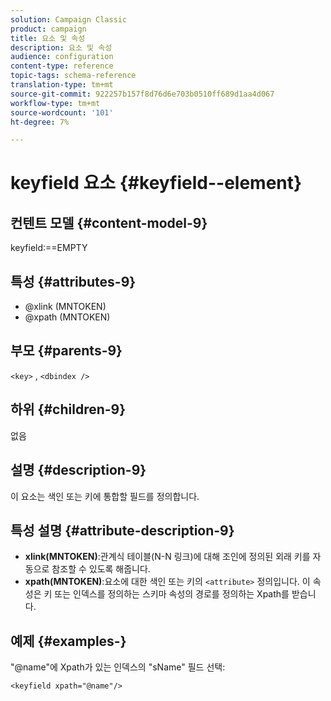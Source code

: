 ```yaml
---
solution: Campaign Classic
product: campaign
title: 요소 및 속성
description: 요소 및 속성
audience: configuration
content-type: reference
topic-tags: schema-reference
translation-type: tm+mt
source-git-commit: 922257b157f8d76d6e703b0510ff689d1aa4d067
workflow-type: tm+mt
source-wordcount: '101'
ht-degree: 7%

---
```



# keyfield 요소 {#keyfield--element}

## 컨텐트 모델 {#content-model-9}

keyfield:==EMPTY

## 특성 {#attributes-9}

* @xlink (MNTOKEN)
* @xpath (MNTOKEN)

## 부모 {#parents-9}

`<key>`  ,  `<dbindex />`

## 하위 {#children-9}

없음

## 설명 {#description-9}

이 요소는 색인 또는 키에 통합할 필드를 정의합니다.

## 특성 설명 {#attribute-description-9}

* **xlink(MNTOKEN)**:관계식 테이블(N-N 링크)에 대해 조인에 정의된 외래 키를 자동으로 참조할 수 있도록 해줍니다.
* **xpath(MNTOKEN)**:요소에 대한 색인 또는 키의  `<attribute>`  정의입니다. 이 속성은 키 또는 인덱스를 정의하는 스키마 속성의 경로를 정의하는 Xpath를 받습니다.

## 예제 {#examples-}

&quot;@name&quot;에 Xpath가 있는 인덱스의 &quot;sName&quot; 필드 선택:

```
<keyfield xpath="@name"/>
```

